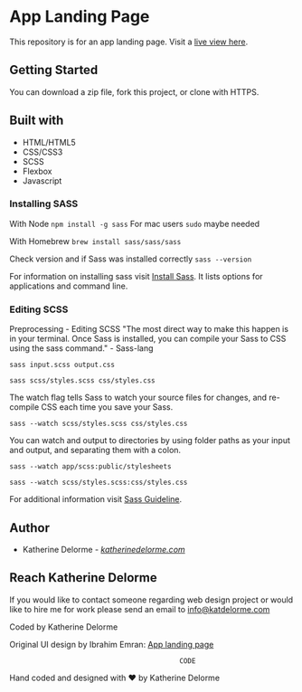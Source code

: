 # App Landing Page
This repository is for an app landing page.
Visit a [live view here](http://www.katherinedelorme.com/applanding/index?utm_source=github&utm_medium=repo&utm_campaign=app_landing_page_readme "App Landing Page").

## Getting Started
You can download a zip file, fork this project, or clone with HTTPS.

## Built with
* HTML/HTML5
* CSS/CSS3
* SCSS
* Flexbox
* Javascript

### Installing SASS
With Node
`npm install -g sass`
For mac users `sudo` maybe needed

With Homebrew
`brew install sass/sass/sass`

Check version and if Sass was installed correctly
`sass --version`

For information on installing sass visit [Install Sass](https://sass-lang.com/install?utm_source=katdelormegithub&utm_medium=github "Install Sass"). It lists options for applications and command line.

### Editing SCSS
Preprocessing - Editing SCSS
"The most direct way to make this happen is in your terminal. Once Sass is installed, you can compile your Sass to CSS using the sass command." - Sass-lang

`sass input.scss output.css`

`sass scss/styles.scss css/styles.css`

The watch flag tells Sass to watch your source files for changes, and re-compile CSS each time you save your Sass.

`sass --watch scss/styles.scss css/styles.css`

You can watch and output to directories by using folder paths as your input and output, and separating them with a colon.

`sass --watch app/scss:public/stylesheets`

`sass --watch scss/styles.scss:css/styles.css`

For additional information visit [Sass Guideline](https://sass-lang.com/guide?utm_source=katdelormegithub&utm_medium=github "Sass Guideline").

## Author
* Katherine Delorme - *[katherinedelorme.com](http://katherinedelorme.com?utm_source=github&utm_medium=repo&utm_campaign=app_landing_page_readme "Portfolio Website")*


## Reach Katherine Delorme
If you would like to contact someone regarding web design project or would like to hire me for work please send an email to info@katdelorme.com

Coded by Katherine Delorme

Original UI design by Ibrahim Emran: [App landing page](https://mir-s3-cdn-cf.behance.net/project_modules/1400/d724e649035013.58a952a1657d8.jpg?utm_source=katdelormegithub&utm_medium=github "App landing page")


                                              CODE

Hand coded and designed with &hearts; by Katherine Delorme
